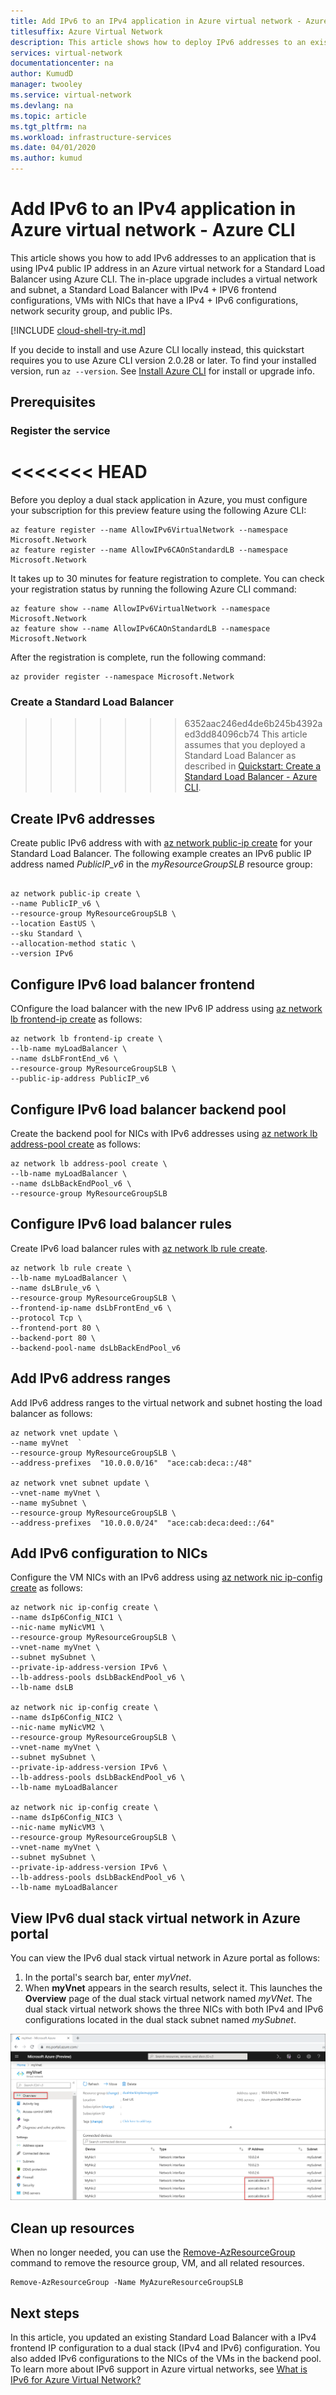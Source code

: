 ```yaml
---
title: Add IPv6 to an IPv4 application in Azure virtual network - Azure CLI
titlesuffix: Azure Virtual Network
description: This article shows how to deploy IPv6 addresses to an existing application in Azure virtual network using Azure CLI.
services: virtual-network
documentationcenter: na
author: KumudD
manager: twooley
ms.service: virtual-network
ms.devlang: na
ms.topic: article
ms.tgt_pltfrm: na
ms.workload: infrastructure-services
ms.date: 04/01/2020
ms.author: kumud
---
```


# Add IPv6 to an IPv4 application in Azure virtual network - Azure CLI

This article shows you how to add IPv6 addresses to an application that is using IPv4 public IP address in an Azure virtual network for a Standard Load Balancer using Azure CLI. The in-place upgrade includes a virtual network and subnet, a Standard Load Balancer with IPv4 + IPV6 frontend configurations, VMs with NICs that have a IPv4 + IPv6 configurations, network security group, and public IPs.


[!INCLUDE [cloud-shell-try-it.md](../../includes/cloud-shell-try-it.md)]

If you decide to install and use Azure CLI locally instead, this quickstart requires you to use Azure CLI version 2.0.28 or later. To find your installed version, run `az --version`. See [Install Azure CLI](/cli/azure/install-azure-cli) for install or upgrade info.

## Prerequisites

### Register the service

<<<<<<< HEAD
=======
Before you deploy a dual stack application in Azure, you must configure your subscription for this preview feature using the following Azure CLI:

```azurecli
az feature register --name AllowIPv6VirtualNetwork --namespace Microsoft.Network
az feature register --name AllowIPv6CAOnStandardLB --namespace Microsoft.Network
```

It takes up to 30 minutes for feature registration to complete. You can check your registration status by running the following Azure CLI command:

```azurecli
az feature show --name AllowIPv6VirtualNetwork --namespace Microsoft.Network
az feature show --name AllowIPv6CAOnStandardLB --namespace Microsoft.Network
```

After the registration is complete, run the following command:

```azurecli
az provider register --namespace Microsoft.Network
```

### Create a Standard Load Balancer
>>>>>>> 6352aac246ed4de6b245b4392aed3dd84096cb74
This article assumes that you deployed a Standard Load Balancer as described in [Quickstart: Create a Standard Load Balancer - Azure CLI](../load-balancer/quickstart-load-balancer-standard-public-cli.md).

## Create IPv6 addresses

Create public IPv6 address with with [az network public-ip create](/cli/azure/network/public-ip) for your Standard Load Balancer. The following example creates an IPv6 public IP address named *PublicIP_v6* in the *myResourceGroupSLB* resource group:

```azurecli
  
az network public-ip create \
--name PublicIP_v6 \
--resource-group MyResourceGroupSLB \
--location EastUS \
--sku Standard \
--allocation-method static \
--version IPv6
```

## Configure IPv6 load balancer frontend

COnfigure the load balancer with the new IPv6 IP address using [az network lb frontend-ip create](https://docs.microsoft.com/cli/azure/network/lb/frontend-ip?view=azure-cli-latest#az-network-lb-frontend-ip-create) as follows:

```azurecli
az network lb frontend-ip create \
--lb-name myLoadBalancer \
--name dsLbFrontEnd_v6 \
--resource-group MyResourceGroupSLB \
--public-ip-address PublicIP_v6
```

## Configure IPv6 load balancer backend pool

Create the backend pool for NICs with IPv6 addresses using [az network lb address-pool create](https://docs.microsoft.com/cli/azure/network/lb/address-pool?view=azure-cli-latest#az-network-lb-address-pool-create) as follows:

```azurecli
az network lb address-pool create \
--lb-name myLoadBalancer \
--name dsLbBackEndPool_v6 \
--resource-group MyResourceGroupSLB
```

## Configure IPv6 load balancer rules

Create IPv6 load balancer rules with [az network lb rule create](https://docs.microsoft.com/cli/azure/network/lb/rule?view=azure-cli-latest#az-network-lb-rule-create).

```azurecli
az network lb rule create \
--lb-name myLoadBalancer \
--name dsLBrule_v6 \
--resource-group MyResourceGroupSLB \
--frontend-ip-name dsLbFrontEnd_v6 \
--protocol Tcp \
--frontend-port 80 \
--backend-port 80 \
--backend-pool-name dsLbBackEndPool_v6
```

## Add IPv6 address ranges

Add IPv6 address ranges to the virtual network and subnet hosting the load balancer as follows:

```azurecli
az network vnet update \
--name myVnet  `
--resource-group MyResourceGroupSLB \
--address-prefixes  "10.0.0.0/16"  "ace:cab:deca::/48"

az network vnet subnet update \
--vnet-name myVnet \
--name mySubnet \
--resource-group MyResourceGroupSLB \
--address-prefixes  "10.0.0.0/24"  "ace:cab:deca:deed::/64"  
```

## Add IPv6 configuration to NICs

Configure the VM NICs with an IPv6 address using [az network nic ip-config create](https://docs.microsoft.com/cli/azure/network/nic/ip-config?view=azure-cli-latest#az-network-nic-ip-config-create) as follows:

```azurecli
az network nic ip-config create \
--name dsIp6Config_NIC1 \
--nic-name myNicVM1 \
--resource-group MyResourceGroupSLB \
--vnet-name myVnet \
--subnet mySubnet \
--private-ip-address-version IPv6 \
--lb-address-pools dsLbBackEndPool_v6 \
--lb-name dsLB

az network nic ip-config create \
--name dsIp6Config_NIC2 \
--nic-name myNicVM2 \
--resource-group MyResourceGroupSLB \
--vnet-name myVnet \
--subnet mySubnet \
--private-ip-address-version IPv6 \
--lb-address-pools dsLbBackEndPool_v6 \
--lb-name myLoadBalancer

az network nic ip-config create \
--name dsIp6Config_NIC3 \
--nic-name myNicVM3 \
--resource-group MyResourceGroupSLB \
--vnet-name myVnet \
--subnet mySubnet \
--private-ip-address-version IPv6 \
--lb-address-pools dsLbBackEndPool_v6 \
--lb-name myLoadBalancer

```

## View IPv6 dual stack virtual network in Azure portal
You can view the IPv6 dual stack virtual network in Azure portal as follows:
1. In the portal's search bar, enter *myVnet*.
2. When **myVnet** appears in the search results, select it. This launches the **Overview** page of the dual stack virtual network named *myVNet*. The dual stack virtual network shows the three NICs with both IPv4 and IPv6 configurations located in the dual stack subnet named *mySubnet*.

  ![IPv6 dual stack virtual network in Azure](./media/ipv6-add-to-existing-vnet-powershell/ipv6-dual-stack-vnet.png)



## Clean up resources

When no longer needed, you can use the [Remove-AzResourceGroup](/powershell/module/az.resources/remove-azresourcegroup) command to remove the resource group, VM, and all related resources.

```azurepowershell-interactive
Remove-AzResourceGroup -Name MyAzureResourceGroupSLB
```

## Next steps

In this article, you updated an existing Standard Load Balancer with a IPv4 frontend IP configuration to a dual stack (IPv4 and IPv6) configuration. You also added IPv6 configurations to the NICs of the VMs in the backend pool. To learn more about IPv6 support in Azure virtual networks, see [What is IPv6 for Azure Virtual Network?](ipv6-overview.md)
